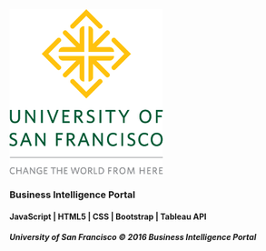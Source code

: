 <img src="img/usfdiamond.png">

<h3>Business Intelligence Portal </h3>

<h4>JavaScript | HTML5 | CSS | Bootstrap | Tableau API </h4>

<h5>University of San Francisco &copy; 2016 Business Intelligence Portal </h5>
